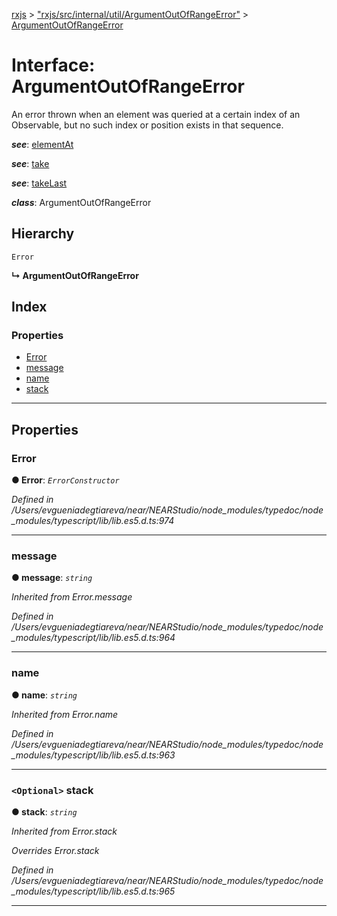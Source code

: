 [rxjs](../README.md) > ["rxjs/src/internal/util/ArgumentOutOfRangeError"](../modules/_rxjs_src_internal_util_argumentoutofrangeerror_.md) > [ArgumentOutOfRangeError](../interfaces/_rxjs_src_internal_util_argumentoutofrangeerror_.argumentoutofrangeerror.md)

# Interface: ArgumentOutOfRangeError

An error thrown when an element was queried at a certain index of an Observable, but no such index or position exists in that sequence.

*__see__*: [elementAt](../modules/_rxjs_src_internal_operators_elementat_.md#elementat)

*__see__*: [take](../modules/_rxjs_src_internal_operators_take_.md#take)

*__see__*: [takeLast](../modules/_rxjs_src_internal_operators_takelast_.md#takelast)

*__class__*: ArgumentOutOfRangeError

## Hierarchy

 `Error`

**↳ ArgumentOutOfRangeError**

## Index

### Properties

* [Error](_rxjs_src_internal_util_argumentoutofrangeerror_.argumentoutofrangeerror.md#error)
* [message](_rxjs_src_internal_util_argumentoutofrangeerror_.argumentoutofrangeerror.md#message)
* [name](_rxjs_src_internal_util_argumentoutofrangeerror_.argumentoutofrangeerror.md#name)
* [stack](_rxjs_src_internal_util_argumentoutofrangeerror_.argumentoutofrangeerror.md#stack)

---

## Properties

<a id="error"></a>

###  Error

**● Error**: *`ErrorConstructor`*

*Defined in /Users/evgueniadegtiareva/near/NEARStudio/node_modules/typedoc/node_modules/typescript/lib/lib.es5.d.ts:974*

___
<a id="message"></a>

###  message

**● message**: *`string`*

*Inherited from Error.message*

*Defined in /Users/evgueniadegtiareva/near/NEARStudio/node_modules/typedoc/node_modules/typescript/lib/lib.es5.d.ts:964*

___
<a id="name"></a>

###  name

**● name**: *`string`*

*Inherited from Error.name*

*Defined in /Users/evgueniadegtiareva/near/NEARStudio/node_modules/typedoc/node_modules/typescript/lib/lib.es5.d.ts:963*

___
<a id="stack"></a>

### `<Optional>` stack

**● stack**: *`string`*

*Inherited from Error.stack*

*Overrides Error.stack*

*Defined in /Users/evgueniadegtiareva/near/NEARStudio/node_modules/typedoc/node_modules/typescript/lib/lib.es5.d.ts:965*

___

